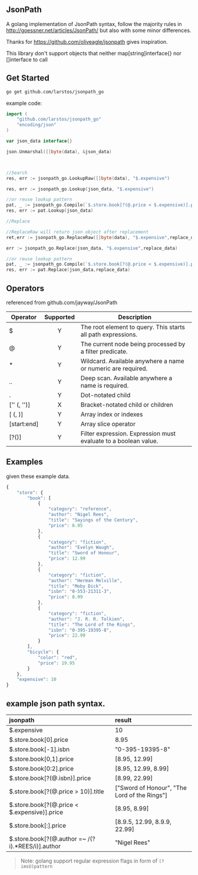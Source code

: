 JsonPath
----------------

A golang implementation of JsonPath syntax,
follow the majority rules in http://goessner.net/articles/JsonPath/
but also with some minor differences.

Thanks for https://github.com/oliveagle/jsonpath gives inspiration.

This library don't support objects that neither map[string]interface{} nor []interface to call

Get Started
------------

```bash
go get github.com/larstos/jsonpath_go
```

example code:

```go
import (
    "github.com/larstos/jsonpath_go"
    "encoding/json"
)

var json_data interface{}

json.Unmarshal([]byte(data), &json_data)



//Search
res, err := jsonpath_go.LookupRaw([]byte(data), "$.expensive")

res, err := jsonpath_go.Lookup(json_data, "$.expensive")

//or reuse lookup pattern
pat, _ := jsonpath_go.Compile(`$.store.book[?(@.price < $.expensive)].price`)
res, err := pat.Lookup(json_data)

//Replace

//ReplaceRaw will return json object after replacement
ret,err := jsonpath_go.ReplaceRaw([]byte(data), "$.expensive",replace_data)

err := jsonpath_go.Replace(json_data, "$.expensive",replace_data)

//or reuse lookup pattern
pat, _ := jsonpath_go.Compile(`$.store.book[?(@.price < $.expensive)].price`)
res, err := pat.Replace(json_data,replace_data)

```

Operators
--------
referenced from github.com/jayway/JsonPath

| Operator | Supported | Description |
| ---- | :---: | ---------- |
| $ 					  | Y | The root element to query. This starts all path expressions. |
| @ 				      | Y | The current node being processed by a filter predicate. |
| * 					  | Y | Wildcard. Available anywhere a name or numeric are required. |
| .. 					  | Y | Deep scan. Available anywhere a name is required. |
| .<name> 				  | Y | Dot-notated child |
| ['<name>' (, '<name>')] | X | Bracket-notated child or children |
| [<number> (, <number>)] | Y | Array index or indexes |
| [start:end] 			  | Y | Array slice operator |
| [?(<expression>)] 	  | Y | Filter expression. Expression must evaluate to a boolean value. |

Examples
--------
given these example data.

```javascript
{
    "store": {
        "book": [
            {
                "category": "reference",
                "author": "Nigel Rees",
                "title": "Sayings of the Century",
                "price": 8.95
            },
            {
                "category": "fiction",
                "author": "Evelyn Waugh",
                "title": "Sword of Honour",
                "price": 12.99
            },
            {
                "category": "fiction",
                "author": "Herman Melville",
                "title": "Moby Dick",
                "isbn": "0-553-21311-3",
                "price": 8.99
            },
            {
                "category": "fiction",
                "author": "J. R. R. Tolkien",
                "title": "The Lord of the Rings",
                "isbn": "0-395-19395-8",
                "price": 22.99
            }
        ],
        "bicycle": {
            "color": "red",
            "price": 19.95
        }
    },
    "expensive": 10
}
```
example json path syntax.
----

| jsonpath | result|
| :--------- | :-------|
| $.expensive 			                           | 10|
| $.store.book[0].price                            | 8.95|
| $.store.book[-1].isbn                            | "0-395-19395-8"|
| $.store.book[0,1].price                          | [8.95, 12.99]   |
| $.store.book[0:2].price                          | [8.95, 12.99, 8.99]|
| $.store.book[?(@.isbn)].price                    |  [8.99, 22.99] |
| $.store.book[?(@.price > 10)].title              | ["Sword of Honour", "The Lord of the Rings"]|
| $.store.book[?(@.price < $.expensive)].price     | [8.95, 8.99] |
| $.store.book[:].price                            | [8.9.5, 12.99, 8.9.9, 22.99] |
| $.store.book[?(@.author =~ /(?i).*REES/i)].author | "Nigel Rees" |

> Note: golang support regular expression flags in form of `(?imsU)pattern`